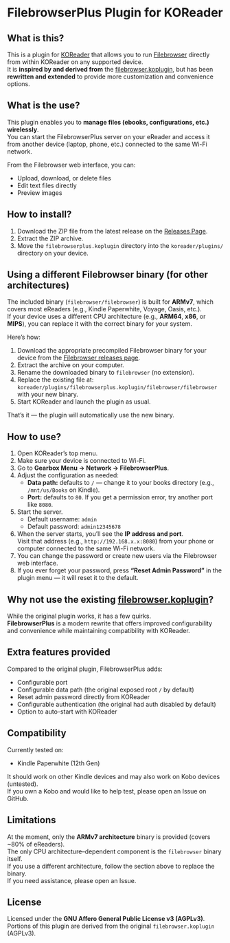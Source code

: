# FilebrowserPlus Plugin for KOReader

## What is this?
This is a plugin for [KOReader](https://github.com/koreader/koreader) that allows you to run [Filebrowser](https://github.com/filebrowser/filebrowser) directly from within KOReader on any supported device.  
It is **inspired by and derived from** the [filebrowser.koplugin](https://github.com/b-/filebrowser.koplugin), but has been **rewritten and extended** to provide more customization and convenience options.

## What is the use?
This plugin enables you to **manage files (ebooks, configurations, etc.) wirelessly**.  
You can start the FilebrowserPlus server on your eReader and access it from another device (laptop, phone, etc.) connected to the same Wi-Fi network.  

From the Filebrowser web interface, you can:
- Upload, download, or delete files
- Edit text files directly
- Preview images

## How to install?
1. Download the ZIP file from the latest release on the [Releases Page](https://github.com/patelneeraj/filebrowserplus.koplugin/releases).  
2. Extract the ZIP archive.  
3. Move the `filebrowserplus.koplugin` directory into the `koreader/plugins/` directory on your device.

## Using a different Filebrowser binary (for other architectures)
The included binary (`filebrowser/filebrowser`) is built for **ARMv7**, which covers most eReaders (e.g., Kindle Paperwhite, Voyage, Oasis, etc.).  
If your device uses a different CPU architecture (e.g., **ARM64**, **x86**, or **MIPS**), you can replace it with the correct binary for your system.

Here’s how:

1. Download the appropriate precompiled Filebrowser binary for your device from the [Filebrowser releases page](https://github.com/filebrowser/filebrowser/releases).  
2. Extract the archive on your computer.  
3. Rename the downloaded binary to `filebrowser` (no extension).  
4. Replace the existing file at: `koreader/plugins/filebrowserplus.koplugin/filebrowser/filebrowser` with your new binary.
5. Start KOReader and launch the plugin as usual.

That’s it — the plugin will automatically use the new binary.

## How to use?
1. Open KOReader’s top menu.  
2. Make sure your device is connected to Wi-Fi.  
3. Go to **Gearbox Menu → Network → FilebrowserPlus**.  
4. Adjust the configuration as needed:
   - **Data path:** defaults to `/` — change it to your books directory (e.g., `/mnt/us/Books` on Kindle).  
   - **Port:** defaults to `80`. If you get a permission error, try another port like `8080`.  
5. Start the server.  
   - Default username: `admin`  
   - Default password: `admin12345678`  
6. When the server starts, you’ll see the **IP address and port**.  
   Visit that address (e.g., `http://192.168.x.x:8080`) from your phone or computer connected to the same Wi-Fi network.  
7. You can change the password or create new users via the Filebrowser web interface.  
8. If you ever forget your password, press **“Reset Admin Password”** in the plugin menu — it will reset it to the default.

## Why not use the existing [filebrowser.koplugin](https://github.com/b-/filebrowser.koplugin)?
While the original plugin works, it has a few quirks.  
**FilebrowserPlus** is a modern rewrite that offers improved configurability and convenience while maintaining compatibility with KOReader.

## Extra features provided
Compared to the original plugin, FilebrowserPlus adds:
- Configurable port
- Configurable data path (the original exposed root `/` by default)
- Reset admin password directly from KOReader
- Configurable authentication (the original had auth disabled by default)
- Option to auto-start with KOReader

## Compatibility
Currently tested on:
- Kindle Paperwhite (12th Gen)

It should work on other Kindle devices and may also work on Kobo devices (untested).  
If you own a Kobo and would like to help test, please open an Issue on GitHub.

## Limitations
At the moment, only the **ARMv7 architecture** binary is provided (covers ~80% of eReaders).  
The only CPU architecture–dependent component is the `filebrowser` binary itself.  
If you use a different architecture, follow the section above to replace the binary.  
If you need assistance, please open an Issue.

## License
Licensed under the **GNU Affero General Public License v3 (AGPLv3)**.  
Portions of this plugin are derived from the original `filebrowser.koplugin` (AGPLv3).
